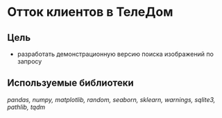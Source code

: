 # Отток клиентов в ТелеДом
## Цель
- разработать демонстрационную версию поиска изображений по запросу

## Используемые библиотеки
*pandas, numpy, matplotlib, random, seaborn, sklearn, warnings, sqlite3, pathlib, tqdm*
